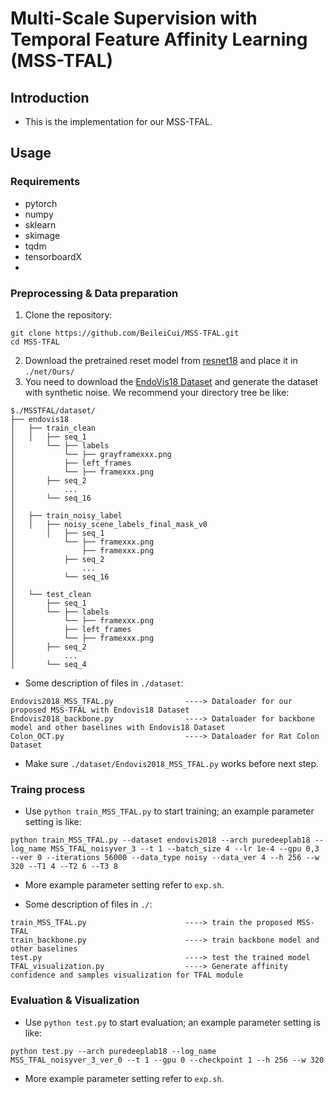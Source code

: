 # Multi-Scale Supervision with Temporal Feature Affinity Learning (MSS-TFAL)

## Introduction
* This is the implementation for our MSS-TFAL.

## Usage

### Requirements

* pytorch
* numpy
* sklearn
* skimage
* tqdm
* tensorboardX
* 
### Preprocessing & Data preparation

1. Clone the repository:

```
git clone https://github.com/BeileiCui/MSS-TFAL.git
cd MSS-TFAL
```

2. Download the pretrained reset model from [resnet18](https://download.pytorch.org/models/resnet18-5c106cde.pth) and place it in ```./net/Ours/```
3. You need to download the [EndoVis18 Dataset](https://endovissub2018-roboticscenesegmentation.grand-challenge.org/Home/) and generate the dataset with synthetic noise. We recommend your directory tree be like:
```
$./MSSTFAL/dataset/
├── endovis18
│   ├── train_clean
│   │   ├── seq_1
│       └── ├── labels
│           └── ├── grayframexxx.png
│           ├── left_frames
│           └── ├── framexxx.png
│       ├── seq_2
│           ...
│       └── seq_16
│
│   ├── train_noisy_label
│   │   ├── noisy_scene_labels_final_mask_v0
│       │   ├── seq_1
│           └── ├── framexxx.png
│               ├── framexxx.png
│           ├── seq_2
│               ...
│           └── seq_16
│ 
│   └── test_clean
│       ├── seq_1
│       └── ├── labels
│           └── ├── framexxx.png
│           ├── left_frames
│           └── ├── framexxx.png
│       ├── seq_2
│           ...
│       └── seq_4
```

* Some description of files in ```./dataset```:

```
Endovis2018_MSS_TFAL.py                ----> Dataloader for our proposed MSS-TFAL with Endovis18 Dataset
Endovis2018_backbone.py                ----> Dataloader for backbone model and other baselines with Endovis18 Dataset
Colon_OCT.py                           ----> Dataloader for Rat Colon Dataset
```
* Make sure ```./dataset/Endovis2018_MSS_TFAL.py``` works before next step. 

### Traing process
* Use ```python train_MSS_TFAL.py``` to start training; an example parameter setting is like:
```
python train_MSS_TFAL.py --dataset endovis2018 --arch puredeeplab18 --log_name MSS_TFAL_noisyver_3 --t 1 --batch_size 4 --lr 1e-4 --gpu 0,3 --ver 0 --iterations 56000 --data_type noisy --data_ver 4 --h 256 --w 320 --T1 4 --T2 6 --T3 8
```

* More example parameter setting refer to ```exp.sh```.

* Some description of files in ```./```:

```
train_MSS_TFAL.py                      ----> train the proposed MSS-TFAL
train_backbone.py                      ----> train backbone model and other baselines
test.py                                ----> test the trained model
TFAL_visualization.py                  ----> Generate affinity confidence and samples visualization for TFAL module
```

### Evaluation & Visualization

* Use ```python test.py``` to start evaluation; an example parameter setting is like:
```
python test.py --arch puredeeplab18 --log_name MSS_TFAL_noisyver_3_ver_0 --t 1 --gpu 0 --checkpoint 1 --h 256 --w 320
```
* More example parameter setting refer to ```exp.sh```.
